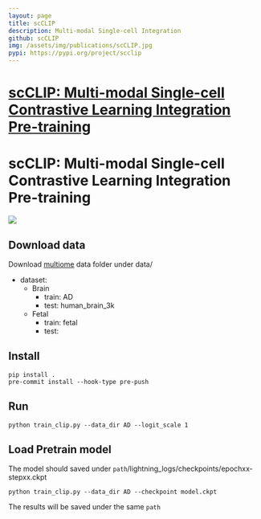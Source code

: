 ```yaml
---
layout: page
title: scCLIP
description: Multi-modal Single-cell Integration
github: scCLIP
img: /assets/img/publications/scCLIP.jpg
pypi: https://pypi.org/project/scclip
---
```


# [scCLIP: Multi-modal Single-cell Contrastive Learning Integration Pre-training](https://openreview.net/pdf?id=KMtM5ZHxct)

# scCLIP: Multi-modal Single-cell Contrastive Learning Integration Pre-training
![](scCLIP.jpg)

## Download data 
Download [multiome]() data folder under data/  
- dataset:
  - Brain
    - train: AD
    - test: human_brain_3k
  - Fetal
    - train: fetal
    - test: 

## Install
```
pip install .
pre-commit install --hook-type pre-push
```

## Run 
```
python train_clip.py --data_dir AD --logit_scale 1
```

## Load Pretrain model
The model should saved under `path`/lightning_logs/checkpoints/epochxx-stepxx.ckpt
```
python train_clip.py --data_dir AD --checkpoint model.ckpt
```
The results will be saved under the same `path` 
